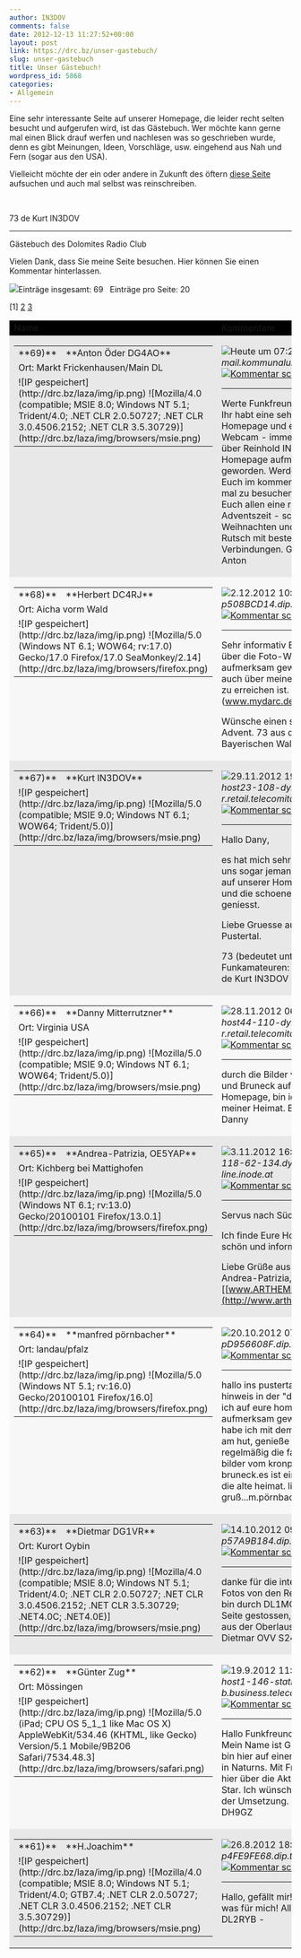 ```yaml
---
author: IN3DOV
comments: false
date: 2012-12-13 11:27:52+00:00
layout: post
link: https://drc.bz/unser-gastebuch/
slug: unser-gastebuch
title: Unser Gästebuch!
wordpress_id: 5868
categories:
- Allgemein
---
```


Eine sehr interessante Seite auf unserer Homepage, die leider recht selten besucht und aufgerufen wird, ist das Gästebuch. Wer möchte kann gerne mal einen Blick drauf werfen und nachlesen was so geschrieben wurde, denn es gibt Meinungen, Ideen, Vorschläge, usw. eingehend aus Nah und Fern (sogar aus den USA).




Vielleicht möchte der ein oder andere in Zukunft des öftern [diese Seite ](https://drc.bz/gastebuch/)aufsuchen und auch mal selbst was reinschreiben.




 




73 de Kurt IN3DOV




_______________




Gästebuch des Dolomites Radio Club




Vielen Dank, dass Sie meine Seite besuchen. Hier können Sie einen Kommentar hinterlassen.







![](http://drc.bz/laza/img/point3.gif)Einträge insgesamt: 69   Einträge pro Seite: 20




[1] [2](http://drc.bz/laza?entry=20) [3](http://drc.bz/laza?entry=40)





<table bgcolor="#000000" border="0" align="center" width="100%" cellpadding="5" cellspacing="1" id="lazTable" >
<tbody >
<tr >

<td width="32%" >Name
</td>

<td width="68%" >Kommentare
</td>
</tr>

<tr bgcolor="#e8e8e8" >

<td width="32%" valign="top" >
<table cellpadding="2" cellspacing="0" align="left" border="0" >
<tbody >
<tr >

<td width="8%" valign="top" >**69)**
</td>

<td width="92%" >**Anton Öder DG4AO** 
</td>
</tr>
<tr >

<td colspan="2" >Ort:
Markt Frickenhausen/Main DL
</td>
</tr>
<tr >

<td colspan="2" >![IP gespeichert](http://drc.bz/laza/img/ip.png) ![Mozilla/4.0 (compatible; MSIE 8.0; Windows NT 5.1; Trident/4.0; .NET CLR 2.0.50727; .NET CLR 3.0.4506.2152; .NET CLR 3.5.30729)](http://drc.bz/laza/img/browsers/msie.png)
</td>
</tr>
</tbody>
</table>

</td>

<td width="68%" valign="top" >





![](http://drc.bz/laza/img/post.gif)Heute um 07:24 _Host: mail.kommunalunternehmen.de_ [![Kommentar schreiben](http://drc.bz/laza/img/comment.gif)](http://drc.bz/laza/comment.php?gb_id=82)








* * *





Werte Funkfreunde aus Südtirol,
Ihr habt eine sehr informative Homepage und eine gute Webcam - immer aktuell.
Bin über Reinhold IN3SQL auf Eure Homepage aufmerksam geworden. Werde versuchen Euch im kommenden Jahr ein mal zu besuchen.
Wünsche Euch allen eine ruhige Adventszeit - schöne Weihnachten und einen guten Rutsch mit besten DX Verbindungen. Gruss DG4AO Anton

</td>
</tr>
<tr bgcolor="#f7f7f7" >

<td width="32%" valign="top" >
<table cellpadding="2" cellspacing="0" align="left" border="0" >
<tbody >
<tr >

<td width="8%" valign="top" >**68)**
</td>

<td width="92%" >**Herbert DC4RJ** 
</td>
</tr>
<tr >

<td colspan="2" >Ort:
Aicha vorm Wald
</td>
</tr>
<tr >

<td colspan="2" >![IP gespeichert](http://drc.bz/laza/img/ip.png) ![Mozilla/5.0 (Windows NT 6.1; WOW64; rv:17.0) Gecko/17.0 Firefox/17.0 SeaMonkey/2.14](http://drc.bz/laza/img/browsers/firefox.png)
</td>
</tr>
</tbody>
</table>

</td>

<td width="68%" valign="top" >





![](http://drc.bz/laza/img/post.gif)2.12.2012 10:31 _Host: p508BCD14.dip.t-dialin.net_ [![Kommentar schreiben](http://drc.bz/laza/img/comment.gif)](http://drc.bz/laza/comment.php?gb_id=81)








* * *





Sehr informativ Eure Seite.
Bin über die Foto-Webcam auf Euch
aufmerksam geworden, welche
auch über meine Wetterstation
zu erreichen ist.
(www.mydarc.de/dc4rj)

Wünsche einen schönen Advent.
73 aus dem Bayerischen Wald

</td>
</tr>
<tr bgcolor="#e8e8e8" >

<td width="32%" valign="top" >
<table cellpadding="2" cellspacing="0" align="left" border="0" >
<tbody >
<tr >

<td width="8%" valign="top" >**67)**
</td>

<td width="92%" >**Kurt IN3DOV** 
</td>
</tr>
<tr >

<td colspan="2" >![IP gespeichert](http://drc.bz/laza/img/ip.png) ![Mozilla/5.0 (compatible; MSIE 9.0; Windows NT 6.1; WOW64; Trident/5.0)](http://drc.bz/laza/img/browsers/msie.png)
</td>
</tr>
</tbody>
</table>

</td>

<td width="68%" valign="top" >





![](http://drc.bz/laza/img/post.gif)29.11.2012 19:23 _Host: host23-108-dynamic.54-82-r.retail.telecomitalia.it_ [![Kommentar schreiben](http://drc.bz/laza/img/comment.gif)](http://drc.bz/laza/comment.php?gb_id=80)








* * *





Hallo Dany,

es hat mich sehr gefreut, dass uns sogar jemand aus den USA auf unserer Homepage besucht und die schoenen Bilder geniesst.

Liebe Gruesse aus dem Pustertal.

73 (bedeutet unter Funkamateuren: liebe Gruesse) de Kurt IN3DOV

</td>
</tr>
<tr bgcolor="#f7f7f7" >

<td width="32%" valign="top" >
<table cellpadding="2" cellspacing="0" align="left" border="0" >
<tbody >
<tr >

<td width="8%" valign="top" >**66)**
</td>

<td width="92%" >**Danny Mitterrutzner** 
</td>
</tr>
<tr >

<td colspan="2" >Ort:
Virginia USA
</td>
</tr>
<tr >

<td colspan="2" >![IP gespeichert](http://drc.bz/laza/img/ip.png) ![Mozilla/5.0 (compatible; MSIE 9.0; Windows NT 6.1; WOW64; Trident/5.0)](http://drc.bz/laza/img/browsers/msie.png)
</td>
</tr>
</tbody>
</table>

</td>

<td width="68%" valign="top" >





![](http://drc.bz/laza/img/post.gif)28.11.2012 06:13 _Host: host44-110-dynamic.9-87-r.retail.telecomitalia.it_ [![Kommentar schreiben](http://drc.bz/laza/img/comment.gif)](http://drc.bz/laza/comment.php?gb_id=79)








* * *





durch die Bilder vom Kronplatz und Bruneck auf eurer Homepage, bin ich immer nahe meiner Heimat.
Beste Grüße Danny

</td>
</tr>
<tr bgcolor="#e8e8e8" >

<td width="32%" valign="top" >
<table cellpadding="2" cellspacing="0" align="left" border="0" >
<tbody >
<tr >

<td width="8%" valign="top" >**65)**
</td>

<td width="92%" >**Andrea-Patrizia, OE5YAP** 
</td>
</tr>
<tr >

<td colspan="2" >Ort:
Kichberg bei Mattighofen
</td>
</tr>
<tr >

<td colspan="2" >![IP gespeichert](http://drc.bz/laza/img/ip.png) ![Mozilla/5.0 (Windows NT 6.1; rv:13.0) Gecko/20100101 Firefox/13.0.1](http://drc.bz/laza/img/browsers/firefox.png)
</td>
</tr>
</tbody>
</table>

</td>

<td width="68%" valign="top" >





![](http://drc.bz/laza/img/post.gif)3.11.2012 16:14 _Host: 91-118-62-134.dynamic.adsl-line.inode.at_ [![Kommentar schreiben](http://drc.bz/laza/img/comment.gif)](http://drc.bz/laza/comment.php?gb_id=78)








* * *





Servus nach Südtirol!

Ich finde Eure Homepage sehr schön und informativ!

Liebe Grüße aus Oberösterreich
Andrea-Patrizia, OE5YAP
[[www.ARTHEMIS300.com](http://www.arthemis300.com/)]

</td>
</tr>
<tr bgcolor="#f7f7f7" >

<td width="32%" valign="top" >
<table cellpadding="2" cellspacing="0" align="left" border="0" >
<tbody >
<tr >

<td width="8%" valign="top" >**64)**
</td>

<td width="92%" >**manfred pörnbacher** 
</td>
</tr>
<tr >

<td colspan="2" >Ort:
landau/pfalz
</td>
</tr>
<tr >

<td colspan="2" >![IP gespeichert](http://drc.bz/laza/img/ip.png) ![Mozilla/5.0 (Windows NT 5.1; rv:16.0) Gecko/20100101 Firefox/16.0](http://drc.bz/laza/img/browsers/firefox.png)
</td>
</tr>
</tbody>
</table>

</td>

<td width="68%" valign="top" >





![](http://drc.bz/laza/img/post.gif)20.10.2012 07:36 _Host: pD956608F.dip.t-dialin.net_ [![Kommentar schreiben](http://drc.bz/laza/img/comment.gif)](http://drc.bz/laza/comment.php?gb_id=77)








* * *





hallo ins pustertal,
durch einen hinweis in der "dolomiten" bin ich auf eure home page aufmerksam geworden. leider habe ich mit dem funken nichts am hut, genieße aber regelmäßig die fantastischen bilder vom kronplatz und bruneck.es ist ein toller blick in die alte heimat.
lieber gruß...m.pörnbacher

</td>
</tr>
<tr bgcolor="#e8e8e8" >

<td width="32%" valign="top" >
<table cellpadding="2" cellspacing="0" align="left" border="0" >
<tbody >
<tr >

<td width="8%" valign="top" >**63)**
</td>

<td width="92%" >**Dietmar DG1VR** 
</td>
</tr>
<tr >

<td colspan="2" >Ort:
Kurort Oybin
</td>
</tr>
<tr >

<td colspan="2" >![IP gespeichert](http://drc.bz/laza/img/ip.png) ![Mozilla/4.0 (compatible; MSIE 8.0; Windows NT 5.1; Trident/4.0; .NET CLR 2.0.50727; .NET CLR 3.0.4506.2152; .NET CLR 3.5.30729; .NET4.0C; .NET4.0E)](http://drc.bz/laza/img/browsers/msie.png)
</td>
</tr>
</tbody>
</table>

</td>

<td width="68%" valign="top" >





![](http://drc.bz/laza/img/post.gif)14.10.2012 09:31 _Host: p57A9B184.dip.t-dialin.net_ [![Kommentar schreiben](http://drc.bz/laza/img/comment.gif)](http://drc.bz/laza/comment.php?gb_id=76)








* * *





danke für die interessanten Fotos von den Relaisstandorten, bin durch DL1MCG auf eure Seite gestossen,
viele Grüsse aus der Oberlausitz
DG1VR Dietmar OVV S24

</td>
</tr>
<tr bgcolor="#f7f7f7" >

<td width="32%" valign="top" >
<table cellpadding="2" cellspacing="0" align="left" border="0" >
<tbody >
<tr >

<td width="8%" valign="top" >**62)**
</td>

<td width="92%" >**Günter Zug** 
</td>
</tr>
<tr >

<td colspan="2" >Ort:
Mössingen
</td>
</tr>
<tr >

<td colspan="2" >![IP gespeichert](http://drc.bz/laza/img/ip.png) ![Mozilla/5.0 (iPad; CPU OS 5_1_1 like Mac OS X) AppleWebKit/534.46 (KHTML, like Gecko) Version/5.1 Mobile/9B206 Safari/7534.48.3](http://drc.bz/laza/img/browsers/safari.png)
</td>
</tr>
</tbody>
</table>

</td>

<td width="68%" valign="top" >





![](http://drc.bz/laza/img/post.gif)19.9.2012 11:14 _Host: host1-146-static.63-82-b.business.telecomitalia.it_ [![Kommentar schreiben](http://drc.bz/laza/img/comment.gif)](http://drc.bz/laza/comment.php?gb_id=75)








* * *





Hallo Funkfreunde in Südtirol,
Mein Name ist Günter und ich bin hier auf einem Campingplatz in Naturns.
Mit Freude lese ich hier über die Aktivitäten in D-Star. Ich wünsche viel Erfolg bei der Umsetzung.
73! de Günter DH9GZ

</td>
</tr>
<tr bgcolor="#e8e8e8" >

<td width="32%" valign="top" >
<table cellpadding="2" cellspacing="0" align="left" border="0" >
<tbody >
<tr >

<td width="8%" valign="top" >**61)**
</td>

<td width="92%" >**H.Joachim** 
</td>
</tr>
<tr >

<td colspan="2" >![IP gespeichert](http://drc.bz/laza/img/ip.png) ![Mozilla/4.0 (compatible; MSIE 8.0; Windows NT 5.1; Trident/4.0; GTB7.4; .NET CLR 2.0.50727; .NET CLR 3.0.4506.2152; .NET CLR 3.5.30729)](http://drc.bz/laza/img/browsers/msie.png)
</td>
</tr>
</tbody>
</table>

</td>

<td width="68%" valign="top" >





![](http://drc.bz/laza/img/post.gif)26.8.2012 18:21 _Host: p4FE9FE68.dip.t-dialin.net_ [![Kommentar schreiben](http://drc.bz/laza/img/comment.gif)](http://drc.bz/laza/comment.php?gb_id=74)








* * *





Hallo, gefällt mir!
Wäre auch mal was für mich!
Alles Gute! Moin - DL2RYB -

</td>
</tr>
</tbody>
</table>
